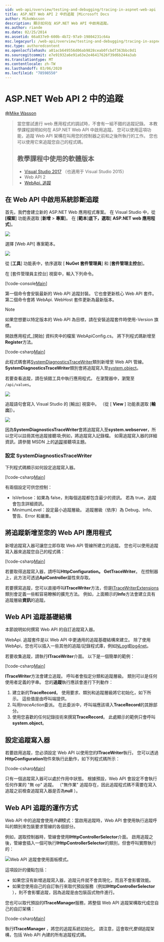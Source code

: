 ```yaml
---
uid: web-api/overview/testing-and-debugging/tracing-in-aspnet-web-api
title: ASP.NET Web API 2 中的追蹤 |Microsoft Docs
author: MikeWasson
description: 顯示如何在 ASP.NET Web API 中啟用追蹤。
ms.author: riande
ms.date: 02/25/2014
ms.assetid: 66a837e9-600b-4b72-97a9-19804231c64a
msc.legacyurl: /web-api/overview/testing-and-debugging/tracing-in-aspnet-web-api
msc.type: authoredcontent
ms.openlocfilehash: a01acb649556d06ab9828ceab0fcbdf363bbc0d1
ms.sourcegitcommit: e7e91932a6e91a63e2e46417626f39d6b244a3ab
ms.translationtype: MT
ms.contentlocale: zh-TW
ms.lasthandoff: 03/06/2020
ms.locfileid: "78598550"
---
```

# <a name="tracing-in-aspnet-web-api-2"></a>ASP.NET Web API 2 中的追蹤

由[Mike Wasson](https://github.com/MikeWasson)

> 當您嘗試進行 web 應用程式的調試時，不會有一組不錯的追蹤記錄。 本教學課程說明如何在 ASP.NET Web API 中啟用追蹤。 您可以使用這項功能，追蹤 Web API 架構在叫用您的控制器之前和之後所執行的工作。 您也可以使用它來追蹤您自己的程式碼。
>
> ## <a name="software-versions-used-in-the-tutorial"></a>教學課程中使用的軟體版本
>
> - [Visual Studio 2017](https://visualstudio.microsoft.com/downloads/?utm_medium=microsoft&utm_source=docs.microsoft.com&utm_campaign=button+cta&utm_content=download+vs2017) （也適用于 Visual Studio 2015）
> - Web API 2
> - [WebApi. 追蹤](http://www.nuget.org/packages/Microsoft.AspNet.WebApi.Tracing)

## <a name="enable-systemdiagnostics-tracing-in-web-api"></a>在 Web API 中啟用系統診斷追蹤

首先，我們會建立新的 ASP.NET Web 應用程式專案。 在 Visual Studio 中，從 **[檔案**] 功能表選取 [**新增** > **專案**]。 在 [**範本**]**底下，選取**[ **ASP.NET web 應用程式**]。

[![](tracing-in-aspnet-web-api/_static/image2.png)](tracing-in-aspnet-web-api/_static/image1.png)

選擇 [Web API] 專案範本。

[![](tracing-in-aspnet-web-api/_static/image4.png)](tracing-in-aspnet-web-api/_static/image3.png)

從 [**工具**] 功能表中，依序選取 [ **NuGet 套件管理員**] 和 [**套件管理主控台**]。

在 [套件管理員主控台] 視窗中，輸入下列命令。

[!code-console[Main](tracing-in-aspnet-web-api/samples/sample1.cmd)]

第一個命令會安裝最新的 Web API 追蹤封裝。 它也會更新核心 Web API 套件。 第二個命令會將 WebApi. WebHost 套件更新為最新版本。

> [!NOTE]
> 如果您想要以特定版本的 Web API 為目標，請在安裝追蹤套件時使用-Version 旗標。

開啟應用程式\_[開始] 資料夾中的檔案 WebApiConfig.cs。 將下列程式碼新增至**Register**方法。

[!code-csharp[Main](tracing-in-aspnet-web-api/samples/sample2.cs?highlight=6)]

此程式碼會將[SystemDiagnosticsTraceWriter](https://msdn.microsoft.com/library/system.web.http.tracing.systemdiagnosticstracewriter.aspx)類別新增至 Web API 管線。 **SystemDiagnosticsTraceWriter**類別會將追蹤寫入至[system.object](https://msdn.microsoft.com/library/system.diagnostics.trace)。

若要查看追蹤，請在偵錯工具中執行應用程式。 在瀏覽器中，瀏覽至 `/api/values`。

![](tracing-in-aspnet-web-api/_static/image5.png)

追蹤語句會寫入 Visual Studio 的 [輸出] 視窗中。 （從 [ **View** ] 功能表選取 [**輸出**]）。

[![](tracing-in-aspnet-web-api/_static/image7.png)](tracing-in-aspnet-web-api/_static/image6.png)

因為**SystemDiagnosticsTraceWriter**會將追蹤寫入至**system.webserver**，所以您可以註冊其他追蹤接聽項;例如，將追蹤寫入記錄檔。 如需追蹤寫入器的詳細資訊，請參閱 MSDN 上的[追蹤](https://msdn.microsoft.com/library/4y5y10s7.aspx)接聽項主題。

### <a name="configuring-systemdiagnosticstracewriter"></a>設定 SystemDiagnosticsTraceWriter

下列程式碼顯示如何設定追蹤寫入器。

[!code-csharp[Main](tracing-in-aspnet-web-api/samples/sample3.cs)]

有兩個設定可供您控制：

- IsVerbose：如果為 false，則每個追蹤都包含最少的資訊。 若為 true，追蹤會包含詳細資訊。
- MinimumLevel：設定最小追蹤層級。 追蹤層級（依序）為 Debug、Info、警告、Error 和嚴重。

## <a name="adding-traces-to-your-web-api-application"></a>將追蹤新增至您的 Web API 應用程式

新增追蹤寫入器可讓您立即存取 Web API 管線所建立的追蹤。 您也可以使用追蹤寫入器來追蹤您自己的程式碼：

[!code-csharp[Main](tracing-in-aspnet-web-api/samples/sample4.cs)]

若要取得追蹤寫入器，請呼叫**HttpConfiguration。 GetTraceWriter**。 在控制器上，此方法可透過**ApiController**屬性來存取。

若要撰寫追蹤，您可以直接呼叫**ITraceWriter**方法，但是[ITraceWriterExtensions](https://msdn.microsoft.com/library/system.web.http.tracing.itracewriterextensions.aspx)類別會定義一些較容易瞭解的擴充方法。 例如，上面顯示的**Info**方法會建立具有追蹤層級**資訊**的追蹤。

## <a name="web-api-tracing-infrastructure"></a>Web API 追蹤基礎結構

本節說明如何撰寫 Web API 的自訂追蹤寫入器。

WebApi. 追蹤套件是以 Web API 中更通用的追蹤基礎結構來建立。 除了使用 WebApi，您也可以插入一些其他的追蹤/記錄程式庫，例如[NLog](http://nlog-project.org/)或[log4net](http://logging.apache.org/log4net/)。

若要收集追蹤，請執行**ITraceWriter**介面。 以下是一個簡單的範例：

[!code-csharp[Main](tracing-in-aspnet-web-api/samples/sample5.cs)]

**ITraceWriter**方法會建立追蹤。 呼叫者會指定分類和追蹤層級。 類別可以是任何使用者定義的字串。 您的**追蹤**執行應該會進行下列動作：

1. 建立新的**TraceRecord**。 使用要求、類別和追蹤層級將它初始化，如下所示。 這些值是由呼叫端提供。
2. 叫用*traceAction*委派。 在此委派中，呼叫端應該填入**TraceRecord**的其餘部分。
3. 使用您喜歡的任何記錄技術來撰寫**TraceRecord**。 此處顯示的範例只會呼叫**system.object**。

## <a name="setting-the-trace-writer"></a>設定追蹤寫入器

若要啟用追蹤，您必須設定 Web API 以使用您的**ITraceWriter**執行。 您可以透過**HttpConfiguration**物件來執行此動作，如下列程式碼所示：

[!code-csharp[Main](tracing-in-aspnet-web-api/samples/sample6.cs)]

只有一個追蹤寫入器可以處於作用中狀態。 根據預設，Web API 會設定不會執行任何作業的 &quot;無 op&quot; 追蹤。 （&quot;無作業&quot; 追蹤存在，因此追蹤程式碼不需要在寫入追蹤之前檢查追蹤寫入器是否為**null** ）。

## <a name="how-web-api-tracing-works"></a>Web API 追蹤的運作方式

Web API 中的追蹤會使用*外觀*模式：當啟用追蹤時，Web API 會使用執行追蹤呼叫的類別來包裝要求管線的各個部分。

例如，選取控制器時，管線會使用**IHttpControllerSelector**介面。 啟用追蹤之後，管線會插入一個可執行**IHttpControllerSelector**的類別，但會呼叫實際執行的：

![Web API 追蹤會使用面板模式。](tracing-in-aspnet-web-api/_static/image8.png)

這項設計的優點包括：

- 如果您沒有新增追蹤寫入器，追蹤元件就不會具現化，而且不會影響效能。
- 如果您使用自己的自訂執行來取代預設服務（例如**IHttpControllerSelector** ），則不會影響追蹤，因為追蹤是由包裝函式物件進行。

您也可以取代預設的**ITraceManager**服務，將整個 Web API 追蹤架構取代成您自己的自訂架構：

[!code-csharp[Main](tracing-in-aspnet-web-api/samples/sample7.cs)]

執行**ITraceManager** ，將您的追蹤系統初始化。 請注意，這會取代*整個*追蹤架構，包括 Web API 內建的所有追蹤程式碼。
